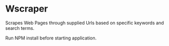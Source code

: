 # Wscraper
Scrapes Web Pages through supplied Urls based on specific keywords and search terms.

Run NPM install before starting application.
